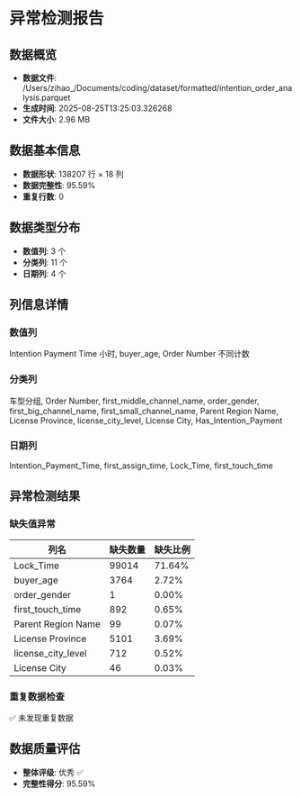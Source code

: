 # 异常检测报告

## 数据概览
- **数据文件**: /Users/zihao_/Documents/coding/dataset/formatted/intention_order_analysis.parquet
- **生成时间**: 2025-08-25T13:25:03.326268
- **文件大小**: 2.96 MB

## 数据基本信息
- **数据形状**: 138207 行 × 18 列
- **数据完整性**: 95.59%
- **重复行数**: 0

## 数据类型分布
- **数值列**: 3 个
- **分类列**: 11 个  
- **日期列**: 4 个

## 列信息详情
### 数值列
Intention Payment Time 小时, buyer_age, Order Number 不同计数

### 分类列
车型分组, Order Number, first_middle_channel_name, order_gender, first_big_channel_name, first_small_channel_name, Parent Region Name, License Province, license_city_level, License City, Has_Intention_Payment

### 日期列
Intention_Payment_Time, first_assign_time, Lock_Time, first_touch_time

## 异常检测结果

### 缺失值异常

| 列名 | 缺失数量 | 缺失比例 |
|------|----------|----------|
| Lock_Time | 99014 | 71.64% |
| buyer_age | 3764 | 2.72% |
| order_gender | 1 | 0.00% |
| first_touch_time | 892 | 0.65% |
| Parent Region Name | 99 | 0.07% |
| License Province | 5101 | 3.69% |
| license_city_level | 712 | 0.52% |
| License City | 46 | 0.03% |

### 重复数据检查
✅ 未发现重复数据

## 数据质量评估
- **整体评级**: 优秀 ✅
- **完整性得分**: 95.59%
